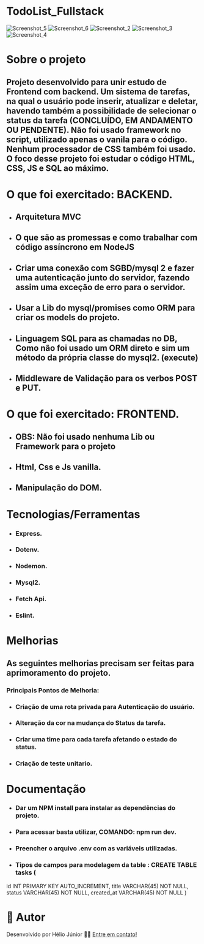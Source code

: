 # TodoList_Fullstack

![Screenshot_5](https://user-images.githubusercontent.com/64769193/233659409-1eb2dd68-b716-44d2-9d11-6eef3b7a9a9b.png)
![Screenshot_6](https://user-images.githubusercontent.com/64769193/233659542-14dbd682-5503-4c21-ad4e-5bf892594f59.png)
![Screenshot_2](https://user-images.githubusercontent.com/64769193/233659693-72a574e2-e707-446e-a777-94143c50938a.png)
![Screenshot_3](https://user-images.githubusercontent.com/64769193/233659787-c5443bc1-e77f-4344-9bb7-2656b2823456.png)
![Screenshot_4](https://user-images.githubusercontent.com/64769193/233660063-29626b0f-4eb8-4a28-ace1-65bc24f9b940.png)



# Sobre o projeto
## Projeto desenvolvido para unir estudo de Frontend com backend. Um sistema de tarefas, na qual o usuário pode inserir, atualizar e deletar, havendo também a possibilidade de selecionar o status da tarefa (CONCLUÍDO, EM ANDAMENTO OU PENDENTE). Não foi usado framework no script, utilizado apenas o vanila para o código. Nenhum processador de CSS também foi usado. O foco desse projeto foi estudar o código HTML, CSS, JS e SQL ao máximo.


# O que foi exercitado: BACKEND.
* ## Arquitetura MVC
* ## O que são as promessas e como trabalhar com código assíncrono em NodeJS
* ## Criar uma conexão com SGBD/mysql 2 e fazer uma autenticação junto do servidor, fazendo assim uma exceção de erro para o servidor.
* ## Usar a Lib do mysql/promises como ORM para criar os models do projeto.
* ## Linguagem SQL para as chamadas no DB, Como não foi usado um ORM direto e sim um método da própria classe do mysql2. (execute)
* ## Middleware de Validação para os verbos POST e PUT. 


# O que foi exercitado: FRONTEND.
* ## OBS: Não foi usado nenhuma Lib ou Framework para o projeto
* ## Html, Css e Js vanilla. 
* ## Manipulação do DOM. 


# Tecnologias/Ferramentas 
+ ### Express.
+ ### Dotenv.
+ ### Nodemon.
+ ### Mysql2.
+ ### Fetch Api.
+ ### Eslint.

# Melhorias
## As seguintes melhorias precisam ser feitas para aprimoramento do projeto.
### Principais Pontos de Melhoria:
+ ### Criação de uma rota privada para Autenticação do usuário.
+ ### Alteração da cor na mudança do Status da tarefa.
+ ### Criar uma time para cada tarefa afetando o estado do status.
+ ### Criação de teste unitario.

# Documentação


+ ### Dar um NPM install para instalar as dependências do projeto. 
+ ### Para acessar basta utilizar, COMANDO: npm run dev. 
+ ### Preencher o arquivo .env com as variáveis utilizadas.
+ ### Tipos de campos para modelagem da table : CREATE TABLE tasks (
id INT PRIMARY KEY AUTO_INCREMENT,
title VARCHAR(45) NOT NULL,
status VARCHAR(45) NOT NULL,
created_at VARCHAR(45) NOT NULL
)
# 🦸 Autor
Desenvolvido por Hélio Júnior 👨‍💻 [Entre em contato!](https://www.linkedin.com/in/h%C3%A9lio-j%C3%BAnior-81aa6612a/)
